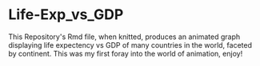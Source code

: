 # Life-Exp_vs_GDP
This Repository's Rmd file, when knitted, produces an animated graph displaying life expectency vs GDP of many countries in the world, faceted by continent.  This was my first foray into the world of animation, enjoy!
